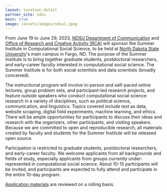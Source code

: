 ```yaml
---
layout: location_detail
partner_site: ndsu
main: true
image: /assets/images/ndsu1.jpeg
---
```


From June 19 to June 29, 2023, [NDSU Department of Communication](https://www.ndsu.edu/communication/) and [Office of Research and Creative Activity (RCA)](https://www.ndsu.edu/research/) will sponsor the Summer Institute in Computational Social Science, to be held at [North Dakota State University](https://www.ndsu.edu)'s main campus in Fargo, ND. The purpose of the Summer Institute is to bring together graduate students, postdoctoral researchers, and early-career faculty interested in computational social science. The Summer Institute is for both social scientists and data scientists (broadly conceived).

The instructional program will involve in-person and self-paced online lectures, group problem sets, and participant-led research projects, and feature outside speakers who conduct computational social science research in a variety of disciplines, such as political science, communication, and linguistics. Topics covered include text as data, website scraping, digital field experiments, machine learning, and ethics. There will be ample opportunities for participants to discuss their ideas and research with the organizers, other participants, and visiting speakers. Because we are committed to open and reproducible research, all materials created by faculty and students for the Summer Institute will be released open source.

Participation is restricted to graduate students, postdoctoral researchers, and early-career faculty. We welcome applicants from all backgrounds and fields of study, especially applicants from groups currently under-represented in computational social science. About 10-15 participants will be invited, and participants are expected to fully attend and participate in the entire 10-day program.

[Application materials](https://compsocialscience.github.io/summer-institute/2023/ndsu/apply) are reviewed on a rolling basis.

